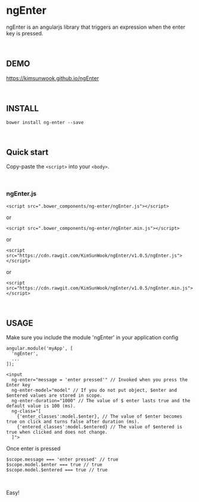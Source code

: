 ngEnter
=======

ngEnter is an angularjs library that triggers an expression when the enter key is pressed.

<br/>

DEMO
-------
https://kimsunwook.github.io/ngEnter

<br/>

INSTALL
-------

```
bower install ng-enter --save
```

<br/>

Quick start
-------
Copy-paste the ```<script>``` into your ```<body>```.

<br/>

### ngEnter.js

```
<script src=".bower_components/ng-enter/ngEnter.js"></script>
```
or
```
<script src=".bower_components/ng-enter/ngEnter.min.js"></script>
```
or
```
<script src="https://cdn.rawgit.com/KimSunWook/ngEnter/v1.0.5/ngEnter.js"></script>
```
or
```
<script src="https://cdn.rawgit.com/KimSunWook/ngEnter/v1.0.5/ngEnter.min.js"></script>
```

<br/>

USAGE
-----

Make sure you include the module 'ngEnter' in your application config

```
angular.module('myApp', [
  'ngEnter',
  ...
]);
```

```
<input
  ng-enter="message = 'enter pressed'" // Invoked when you press the Enter key
  ng-enter-model="model" // If you do not put object, $enter and $entered values ​​are stored in scope.
  ng-enter-duration="1000" // The value of $ enter lasts true and the default value is 100 (ms).
  ng-class="[
    {'enter_classes':model.$enter}, // The value of $enter becomes true on click and turns false after duration (ms).
    {'entered_classes':model.$entered} // The value of $entered is true when clicked and does not change.
  ]">
```

Once enter is pressed

```
$scope.message === 'enter pressed' // true
$scope.model.$enter === true // true
$scope.model.$entered === true // true
```

<br/>

Easy!
